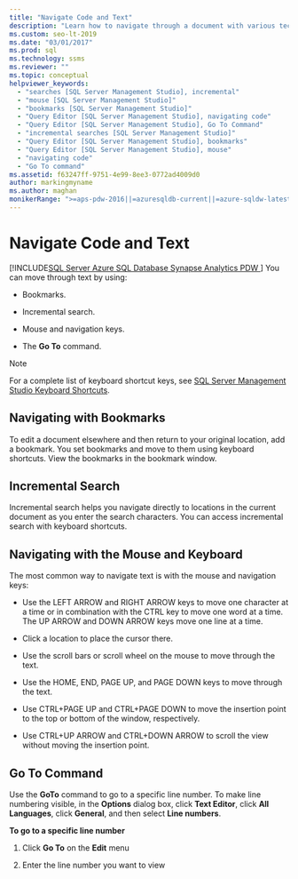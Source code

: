```yaml
---
title: "Navigate Code and Text"
description: "Learn how to navigate through a document with various techniques: set a bookmark for a location to make it easy to return to that location; search incrementally; use mouse and keyboard; and, use the Go To command to go to a line by specifying its line number."
ms.custom: seo-lt-2019
ms.date: "03/01/2017"
ms.prod: sql
ms.technology: ssms
ms.reviewer: ""
ms.topic: conceptual
helpviewer_keywords: 
  - "searches [SQL Server Management Studio], incremental"
  - "mouse [SQL Server Management Studio]"
  - "bookmarks [SQL Server Management Studio]"
  - "Query Editor [SQL Server Management Studio], navigating code"
  - "Query Editor [SQL Server Management Studio], Go To Command"
  - "incremental searches [SQL Server Management Studio]"
  - "Query Editor [SQL Server Management Studio], bookmarks"
  - "Query Editor [SQL Server Management Studio], mouse"
  - "navigating code"
  - "Go To command"
ms.assetid: f63247ff-9751-4e99-8ee3-0772ad4009d0
author: markingmyname
ms.author: maghan
monikerRange: ">=aps-pdw-2016||=azuresqldb-current||=azure-sqldw-latest||>=sql-server-2016||=sqlallproducts-allversions||>=sql-server-linux-2017||=azuresqldb-mi-current"
---
```

# Navigate Code and Text
[!INCLUDE[SQL Server Azure SQL Database Synapse Analytics PDW ](../../includes/applies-to-version/sql-asdb-asdbmi-asa-pdw.md)]
  You can move through text by using:  
  
-   Bookmarks.  
  
-   Incremental search.  
  
-   Mouse and navigation keys.  
  
-   The **Go To** command.  
  
> [!NOTE]  
>  For a complete list of keyboard shortcut keys, see [SQL Server Management Studio Keyboard Shortcuts](../../ssms/sql-server-management-studio-keyboard-shortcuts.md).  
  
## Navigating with Bookmarks  
 To edit a document elsewhere and then return to your original location, add a bookmark. You set bookmarks and move to them using keyboard shortcuts. View the bookmarks in the bookmark window.  
  
## Incremental Search  
 Incremental search helps you navigate directly to locations in the current document as you enter the search characters. You can access incremental search with keyboard shortcuts.  
  
## Navigating with the Mouse and Keyboard  
 The most common way to navigate text is with the mouse and navigation keys:  
  
-   Use the LEFT ARROW and RIGHT ARROW keys to move one character at a time or in combination with the CTRL key to move one word at a time. The UP ARROW and DOWN ARROW keys move one line at a time.  
  
-   Click a location to place the cursor there.  
  
-   Use the scroll bars or scroll wheel on the mouse to move through the text.  
  
-   Use the HOME, END, PAGE UP, and PAGE DOWN keys to move through the text.  
  
-   Use CTRL+PAGE UP and CTRL+PAGE DOWN to move the insertion point to the top or bottom of the window, respectively.  
  
-   Use CTRL+UP ARROW and CTRL+DOWN ARROW to scroll the view without moving the insertion point.  
  
## Go To Command  
 Use the **GoTo** command to go to a specific line number. To make line numbering visible, in the **Options** dialog box, click **Text Editor**, click **All Languages**, click **General**, and then select **Line numbers**.  
  
 **To go to a specific line number**  
  
1.  Click **Go To** on the **Edit** menu  
  
2.  Enter the line number you want to view  
  
  
